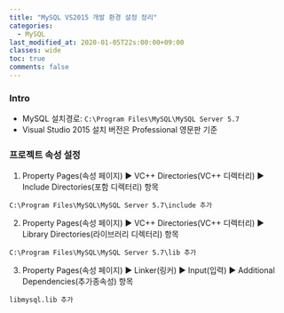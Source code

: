 ```yaml
---
title: "MySQL VS2015 개발 환경 설정 정리"
categories:
  - MySQL
last_modified_at: 2020-01-05T22s:00:00+09:00
classes: wide
toc: true
comments: false
---
```


### Intro
- MySQL 설치경로: `C:\Program Files\MySQL\MySQL Server 5.7`
- Visual Studio 2015 설치 버전은 Professional 영문판 기준

### 프로젝트 속성 설정
1. Property Pages(속성 페이지) ▶ VC++ Directories(VC++ 디렉터리) ▶ Include Directories(포함 디렉터리) 항목
```smalltalk
C:\Program Files\MySQL\MySQL Server 5.7\include 추가    
```

2. Property Pages(속성 페이지) ▶ VC++ Directories(VC++ 디렉터리) ▶ Library Directories(라이브러리 디렉터리) 항목
```smalltalk
C:\Program Files\MySQL\MySQL Server 5.7\lib 추가    
```

3. Property Pages(속성 페이지) ▶ Linker(링커) ▶ Input(입력) ▶ Additional Dependencies(추가종속성) 항목    
```smalltalk
libmysql.lib 추가
```
